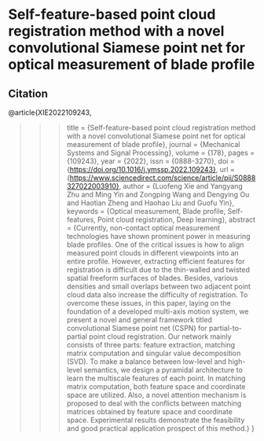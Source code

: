 # Self-feature-based point cloud registration method with a novel convolutional Siamese point net for optical measurement of blade profile

## Citation

@article{XIE2022109243,
>>>title = {Self-feature-based point cloud registration method with a novel convolutional Siamese point net for optical measurement of blade profile},
journal = {Mechanical Systems and Signal Processing},
volume = {178},
pages = {109243},
year = {2022},
issn = {0888-3270},
doi = {https://doi.org/10.1016/j.ymssp.2022.109243},
url = {https://www.sciencedirect.com/science/article/pii/S0888327022003910},
author = {Luofeng Xie and Yangyang Zhu and Ming Yin and Zongping Wang and Dengying Ou and Haotian Zheng and Haohao Liu and Guofu Yin},
keywords = {Optical measurement, Blade profile, Self-features, Point cloud registration, Deep learning},
abstract = {Currently, non-contact optical measurement technologies have shown prominent power in measuring blade profiles. One of the critical issues is how to align measured point clouds in different viewpoints into an entire profile. However, extracting efficient features for registration is difficult due to the thin-walled and twisted spatial freeform surfaces of blades. Besides, various densities and small overlaps between two adjacent point cloud data also increase the difficulty of registration. To overcome these issues, in this paper, laying on the foundation of a developed multi-axis motion system, we present a novel and general framework titled convolutional Siamese point net (CSPN) for partial-to-partial point cloud registration. Our network mainly consists of three parts: feature extraction, matching matrix computation and singular value decomposition (SVD). To make a balance between low-level and high-level semantics, we design a pyramidal architecture to learn the multiscale features of each point. In matching matrix computation, both feature space and coordinate space are utilized. Also, a novel attention mechanism is proposed to deal with the conflicts between matching matrices obtained by feature space and coordinate space. Experimental results demonstrate the feasibility and good practical application prospect of this method.}
}

